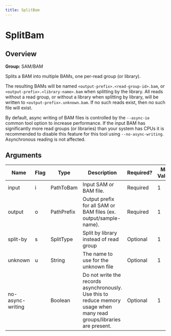```yaml
---
title: SplitBam
---
```


# SplitBam

## Overview
**Group:** SAM/BAM

Splits a BAM into multiple BAMs, one per-read group (or library).

The resulting BAMs will be named `<output-prefix>.<read-group-id>.bam`, or `<output-prefix>.<library-name>.bam`
when splitting by the library.  All reads without a read group, or without a library when splitting by library,
will be written to `<output-prefix>.unknown.bam`.  If no such reads exist, then no such file will exist.

By default, async writing of BAM files is controlled by the `--async-io` common tool option to
increase performance.  If the input BAM has significantly more read groups (or libraries) than your system has CPUs
it is recommended to disable this feature for this tool using `--no-async-writing`.  Asynchronous reading is not
affected.

## Arguments

|Name|Flag|Type|Description|Required?|Max Values|Default Value(s)|
|----|----|----|-----------|---------|----------|----------------|
|input|i|PathToBam|Input SAM or BAM file.|Required|1||
|output|o|PathPrefix|Output prefix for all SAM or BAM files (ex. output/sample-name).|Required|1||
|split-by|s|SplitType|Split by library instead of read group|Optional|1|ReadGroup|
|unknown|u|String|The name to use for the unknown file|Optional|1|unknown|
|no-async-writing||Boolean|Do not write the records asynchronously. Use this to reduce memory usage when many read groups/libraries are present.|Optional|1|false|

